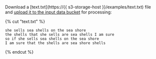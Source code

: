 Download a [text.txt](https://{{ s3-storage-host }}/examples/text.txt) file and [upload it to the input data bucket](../../../storage/operations/objects/upload) for processing:

{% cut "text.txt" %}

```text
she sells sea shells on the sea shore
the shells that she sells are sea shells I am sure
so if she sells sea shells on the sea shore
I am sure that the shells are sea shore shells
```

{% endcut %}
